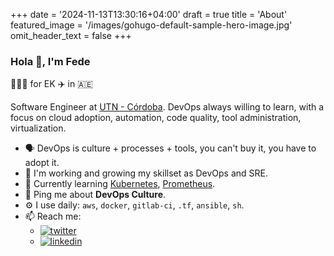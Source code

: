 +++
date = '2024-11-13T13:30:16+04:00'
draft = true
title = 'About'
featured_image = '/images/gohugo-default-sample-hero-image.jpg'
omit_header_text = false
+++

### Hola 👋, I'm Fede

👨🏻‍💻 for EK ✈️ in 🇦🇪

Software Engineer at [UTN - Córdoba](https://www.frc.utn.edu.ar/). DevOps always willing to learn, with a focus on cloud adoption, automation, code quality, tool administration, virtualization.

- 🗣 DevOps is culture + processes + tools, you can't buy it, you have to adopt it.
- 🚀 I'm working and growing my skillset as DevOps and SRE.
- 🌱 Currently learning [Kubernetes](https://kubernetes.io/), [Prometheus](https://prometheus.io/).
- 💬 Ping me about **DevOps Culture**.
- ⚙️ I use daily: `aws`, `docker`, `gitlab-ci`, `.tf`, `ansible`, `sh`.
- 📫 Reach me:
  - [![twitter](https://img.shields.io/badge/-@fedesg-black?style=social&logo=twitter)](https://twitter.com/fedesg)
  - [![linkedin](https://img.shields.io/badge/-@fedesg-black?style=social&logo=LinkedIn)](https://www.linkedin.com/in/fedesg/en)